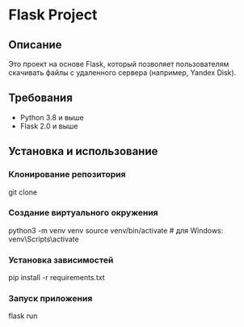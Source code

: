 # Flask Project

## Описание

Это проект на основе Flask, который позволяет пользователям скачивать файлы с удаленного сервера (например, Yandex Disk).

## Требования

- Python 3.8 и выше
- Flask 2.0 и выше

## Установка и использование

### Клонирование репозитория

git clone 

### Создание виртуального окружения

python3 -m venv venv
source venv/bin/activate  # для Windows: venv\Scripts\activate

### Установка зависимостей

pip install -r requirements.txt

### Запуск приложения

flask run
